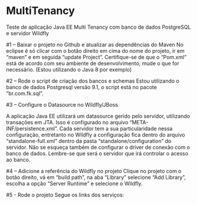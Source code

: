 # MultiTenancy
Teste de aplicação Java EE Multi Tenancy com banco de dados PostgreSQL e servidor Wildfly


#1 – Baixar o projeto no Github e atualizar as dependências do Maven
No eclipse é só clicar com o botão direito em cima do nome do projeto, ir em “maven” e em seguida “update Project”. Certifique-se de que o “Pom.xml” está de acordo com seu ambiente de desenvolvimento, mude o que for necessário. (Estou utilizando o Java 8 por exemplo)

#2 – Rode o script de criação dos bancos e schemas
Estou utilizando o banco de dados Postgresql versão 9.1, o script está no pacote “br.com.fk.sql”.

#3 – Configure o Datasource no Wildfly/JBoss

A aplicação Java EE utilizará um datasource gerido pelo servidor, utilizando transações em JTA. Isso é configurado no arquivo “META-INF/persistence.xml”. Cada servidor tem a sua particularidade nessa configuração, entretanto no Wildfly a configuração fica dentro do arquivo “standalone-full.xml” dentro da pasta “standalone/configuration” do servidor.
Não se esqueça também de configurar o driver de conexão com o banco de dados.  Lembre-se que será o servidor que irá controlar o acesso ao banco.

#4 – Adicione a referência do Wildfly no projeto
Clique no projeto com o botão direito, vá em “build path”, na aba “Library” selecione “Add Library”, escolha a opção “Server Runtime” e selecione o Wildfly.

#5  - Rode o projeto
Segue os links dos serviços: 
